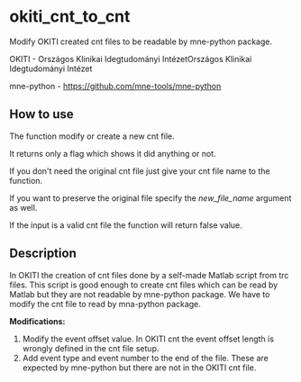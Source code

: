 # okiti_cnt_to_cnt

Modify OKITI created cnt files to be readable by mne-python package.


OKITI - Országos Klinikai Idegtudományi IntézetOrszágos Klinikai Idegtudományi Intézet

mne-python - https://github.com/mne-tools/mne-python


## How to use
The function modify or create a new cnt file.

It returns only a flag which shows it did anything or not.

If you don't need the original cnt file just give your cnt file name to the function.

If you want to preserve the original file specify the _new_file_name_ argument as well.

If the input is a valid cnt file the function will return false value.


## Description
In OKITI the creation of cnt files done by a self-made Matlab script from trc files. This script is good enough to create cnt files which can be read by Matlab but they are not readable by mne-python package. We have to modify the cnt file to read by mna-python package.


**Modifications:**
1. Modify the event offset value. In OKITI cnt the event offset length is wrongly defined in the cnt file setup.
2. Add event type and event number to the end of the file. These are expected by mne-python but there are not in the OKITI cnt file.